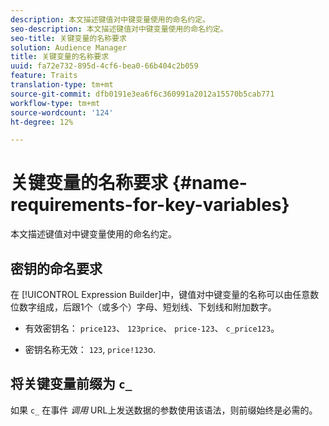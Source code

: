 ```yaml
---
description: 本文描述键值对中键变量使用的命名约定。
seo-description: 本文描述键值对中键变量使用的命名约定。
seo-title: 关键变量的名称要求
solution: Audience Manager
title: 关键变量的名称要求
uuid: fa72e732-895d-4cf6-bea0-66b404c2b059
feature: Traits
translation-type: tm+mt
source-git-commit: dfb0191e3ea6f6c360991a2012a15570b5cab771
workflow-type: tm+mt
source-wordcount: '124'
ht-degree: 12%

---
```



# 关键变量的名称要求 {#name-requirements-for-key-variables}

本文描述键值对中键变量使用的命名约定。

## 密钥的命名要求

<!-- c_tb_key_name_requirements.xml -->

在 [!UICONTROL Expression Builder]中，键值对中键变量的名称可以由任意数位数字组成，后跟1个（或多个）字母、短划线、下划线和附加数字。

* 有效密钥名： `price123`、 `123price`、 `price-123`、 `c_price123`。

* 密钥名称无效： `123`, `price!123`o.

## 将关键变量前缀为 `c_`

如果 `c_` 在事件 *调用* URL上发送数据的参数使用该语法，则前缀始终是必需的。